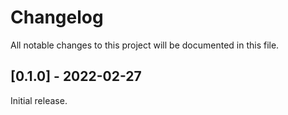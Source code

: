 Changelog
=========

All notable changes to this project will be documented in this file.

[0.1.0] - 2022-02-27
--------------------

Initial release.
